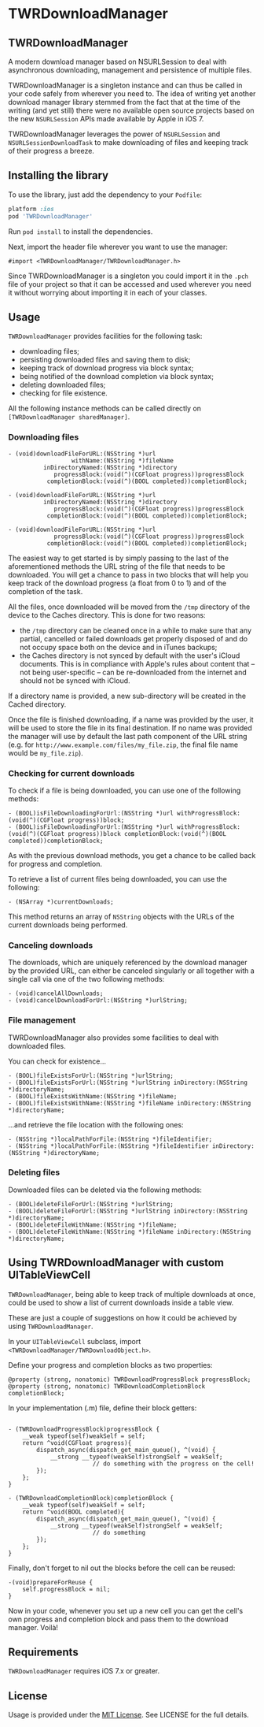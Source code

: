 TWRDownloadManager
=================

## TWRDownloadManager

A modern download manager based on NSURLSession to deal with asynchronous downloading, management and persistence of multiple files.

TWRDownloadManager is a singleton instance and can thus be called in your code safely from wherever you need to. The idea of writing yet another download manager library stemmed from the fact that at the time of the writing (and yet still) there were no available open source projects based on the new `NSURLSession` APIs made available by Apple in iOS 7.

TWRDownloadManager leverages the power of `NSURLSession` and `NSURLSessionDownloadTask` to make downloading of files and keeping track of their progress a breeze.

## Installing the library

To use the library, just add the dependency to your `Podfile`:

```ruby
platform :ios
pod 'TWRDownloadManager'
```

Run `pod install` to install the dependencies.

Next, import the header file wherever you want to use the manager:

```objc
#import <TWRDownloadManager/TWRDownloadManager.h>
```

Since TWRDownloadManager is a singleton you could import it in the `.pch` file of your project so that it can be accessed and used wherever you need it without worrying about importing it in each of your classes.

## Usage

`TWRDownloadManager` provides facilities for the following task:

- downloading files;
- persisting downloaded files and saving them to disk;
- keeping track of download progress via block syntax;
- being notified of the download completion via block syntax;
- deleting downloaded files;
- checking for file existence.

All the following instance methods can be called directly on `
[TWRDownloadManager sharedManager]`.

### Downloading files

```objc 
- (void)downloadFileForURL:(NSString *)url
                  withName:(NSString *)fileName
          inDirectoryNamed:(NSString *)directory
             progressBlock:(void(^)(CGFloat progress))progressBlock
           completionBlock:(void(^)(BOOL completed))completionBlock;

- (void)downloadFileForURL:(NSString *)url
          inDirectoryNamed:(NSString *)directory
             progressBlock:(void(^)(CGFloat progress))progressBlock
           completionBlock:(void(^)(BOOL completed))completionBlock;

- (void)downloadFileForURL:(NSString *)url
             progressBlock:(void(^)(CGFloat progress))progressBlock
           completionBlock:(void(^)(BOOL completed))completionBlock;
```

The easiest way to get started is by simply passing to the last of the aforementioned methods the URL string of the file that needs to be downloaded. You will get a chance to pass in two blocks that will help you keep track of the download progress (a float from 0 to 1) and of the completion of the task.

All the files, once downloaded will be moved from the `/tmp` directory of the device to the Caches directory. This is done for two reasons:
 
- the `/tmp` directory can be cleaned once in a while to make sure that any partial, cancelled or failed downloads get properly disposed of and do not occupy space both on the device and in iTunes backups;
- the Caches directory is not synced by default with the user's iCloud documents. This is in compliance with Apple's rules about content that – not being user-specific – can be re-downloaded from the internet and should not be synced with iCloud.

If a directory name is provided, a new sub-directory will be created in the Cached directory.

Once the file is finished downloading, if a name was provided by the user, it will be used to store the file in its final destination. If no name was provided the manager will use by default the last path component of the URL string (e.g. for `http://www.example.com/files/my_file.zip`, the final file name would be `my_file.zip`).

### Checking for current downloads 

To check if a file is being downloaded, you can use one of the following methods:

```objc
- (BOOL)isFileDownloadingForUrl:(NSString *)url withProgressBlock:(void(^)(CGFloat progress))block;
- (BOOL)isFileDownloadingForUrl:(NSString *)url withProgressBlock:(void(^)(CGFloat progress))block completionBlock:(void(^)(BOOL completed))completionBlock;
```

As with the previous download methods, you get a chance to be called back for progress and completion.

To retrieve a list of current files being downloaded, you can use the following:

```objc 
- (NSArray *)currentDownloads;
```

This method returns an array of `NSString` objects with the URLs of the current downloads being performed.

### Canceling downloads

The downloads, which are uniquely referenced by the download manager by the provided URL, can either be canceled singularly or all together with a single call via one of the two following methods:

```objc
- (void)cancelAllDownloads;
- (void)cancelDownloadForUrl:(NSString *)urlString;
```

### File management

TWRDownloadManager also provides some facilities to deal with downloaded files. 

You can check for existence...

```objc
- (BOOL)fileExistsForUrl:(NSString *)urlString;
- (BOOL)fileExistsForUrl:(NSString *)urlString inDirectory:(NSString *)directoryName;
- (BOOL)fileExistsWithName:(NSString *)fileName;
- (BOOL)fileExistsWithName:(NSString *)fileName inDirectory:(NSString *)directoryName;
```

...and retrieve the file location with the following ones:

```objc
- (NSString *)localPathForFile:(NSString *)fileIdentifier;
- (NSString *)localPathForFile:(NSString *)fileIdentifier inDirectory:(NSString *)directoryName;
```

### Deleting files

Downloaded files can be deleted via the following methods:

```objc
- (BOOL)deleteFileForUrl:(NSString *)urlString;
- (BOOL)deleteFileForUrl:(NSString *)urlString inDirectory:(NSString *)directoryName;
- (BOOL)deleteFileWithName:(NSString *)fileName;
- (BOOL)deleteFileWithName:(NSString *)fileName inDirectory:(NSString *)directoryName;
```

## Using TWRDownloadManager with custom UITableViewCell

`TWRDownloadManager`, being able to keep track of multiple downloads at once, could be used to show a list of current downloads inside a table view. 

These are just a couple of suggestions on how it could be achieved by using `TWRDownloadManager`.

In your `UITableViewCell` subclass, import `<TWRDownloadManager/TWRDownloadObject.h>`. 

Define your progress and completion blocks as two properties:

```objc
@property (strong, nonatomic) TWRDownloadProgressBlock progressBlock;
@property (strong, nonatomic) TWRDownloadCompletionBlock completionBlock;
```

In your implementation (.m) file, define their block getters:

```objc

- (TWRDownloadProgressBlock)progressBlock {
    __weak typeof(self)weakSelf = self;
    return ^void(CGFloat progress){
        dispatch_async(dispatch_get_main_queue(), ^(void) {
            __strong __typeof(weakSelf)strongSelf = weakSelf;
						// do something with the progress on the cell!
        });
    };
}

- (TWRDownloadCompletionBlock)completionBlock {
    __weak typeof(self)weakSelf = self;
    return ^void(BOOL completed){
        dispatch_async(dispatch_get_main_queue(), ^(void) {
            __strong __typeof(weakSelf)strongSelf = weakSelf;
						// do something 
        });
    };
}
```

Finally, don't forget to nil out the blocks before the cell can be reused:

```objc
-(void)prepareForReuse {
    self.progressBlock = nil;
}
```

Now in your code, whenever you set up a new cell you can get the cell's own progress and completion block and pass them to the download manager. Voilà!

## Requirements

`TWRDownloadManager` requires iOS 7.x or greater.


## License

Usage is provided under the [MIT License](http://opensource.org/licenses/mit-license.php).  See LICENSE for the full details.
